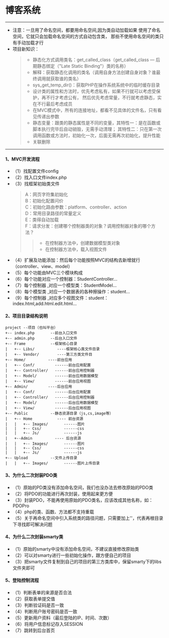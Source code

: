 # 博客系统
______________________________________________________________________
* 注意：一旦用了命名空间，都要用命名空间,因为类自动加载如果
使用了命名空间，它就只会加载命名空间的方式自动包含类，
那些不使用命名空间的类只有手动加载才行
* 项目新知识：
  > * 静态化方式调用类名：get_called_class（get_called_class
   — 后期静态绑定（"Late Static Binding"）类的名称）
  > * 解释：获取静态化调用的类名（调用自身方法创建自身对象？谁最终调用就获取谁的类名）
  > * sys_get_temp_dir()：获取PHP在操作系统系统中的临时缓存目录
  > * 设计类的属性和方法时，优先考虑私有，如果不行就可以考虑受保护，再不行才考虑公有，
  然后优先考虑常量，不行就考虑静态，实在不行最后考虑成员
  > * 在MVC模式中，所有的连接地址，都看不见具体的文件名，只有看见传递出参数
  > * 静态变量：跟类的静态属性是不同的变量，其特性一：是在函数或脚本执行完毕后自动销毁，无需手动清理；
  其特性二：只在第一次调用函数或方法时，初始化一次，后面无需再次初始化，提升性能
  > * 关联删除
______________________________________________________________________
#### 1、MVC开发流程
* （1）找配置文件config
* （2）找入口文件index.php
* （3）找框架初始类文件
  > A：网页字符集初始化  
  > B：初始化配置问价  
  > C：初始化路由参数：platform、controller、action  
  > D：常用目录路径的常量定义  
  > E：类得自动加载  
  > F：请求分发：创建哪个控制器类的对象？调用控制器对象的哪个方法？
  >> * 在控制器方法中，创建数据模型类对象  
  >> * 在控制器方法中，载入视图文件
* （4）扩展及功能添加：然后每个功能按照MVC的结构去新增就行（controller、view、model）  
* （5）每个功能由MVC三个模块构成  
* （6）每个功能对应一个控制器：StudentController...
* （7）每个控制器 ,对应一个模型类：StudentModel...
* （8）每个模型类 ,对应一个数据表的各种擦操作：student...
* （9）每个控制器 ,对应多个视图文件：student：index.html,add.html.edit.html...
#### 2、项目目录结构说明
```
project --项目（也叫平台）          
+-- index.php       --前台入口文件
+-- admin.php       --后台入口文件
+-- Frame           --框架核心目录
|   +-- Libs/          ----框架核心类文件目录
|   +-- Vendor/        ----第三方类文件目
+-- Home/          ----前台应用
|   +-- Conf/         ------前台应用配置
|   +-- Controller/   ------前台应用控制器
|   +-- Model/        ------前台应用数据模型
|   +-- View/         ------前台应用视图
+-- Admin/         ----后台应用
|   +-- Conf/         ------后台应用配置
|   +-- Controller/   ------后台应用控制器
|   +-- Model/        ------后台应用数据模型
|   +-- View/         ------后台应用视图
+-- Public          --静态资源目录（js,cs,image等）
|   +-- Home           ---- 前台资源
|   |   +-- Images/       ------图片
|   |   +-- Css/          ------css
|   |   +-- Js/           ------js
|   +--Admin          ---- 后台资源
|   |   +-- Images/       ------图片
|   |   +-- Css/          ------css
|   |   +-- Js/           ------js
+-- Upload          --文件上传目录
|   |   +-- Images/       ------图片上传目录
```
#### 3、为什么二次封装PDO类
* （1）原始的PD类没有添加命名空间，我们也没办法去修改原始的PDO类
* （2）将PDO的功能进行再次封装，使用起来更方便
* （3）封装PDO，不能再使用原始的PDO类名，应该改成其他名称，如：PDOPro
* （4）php的类、函数、方法都不支持重载
* （5）关于再命名空间中引入系统类的路径问题，只需要加上'\'，代表再根目录下寻找即可解决问题 
#### 4、为什么二次封装smarty类
* （1）原始的smarty中没有添加命名空间，不建议直接修改原始类
* （2）可以对smarty进行一些初始化操作，跟方便自己的项目
* （3）把smarty文件复制到自己的项目的第三方类库中，保留smarty下的libs文件夹即可
#### 5、登陆控制流程
* （1）判断表单的来源是否合法
* （2）获取表单提交值
* （3）判断验证码是否一致
* （4）判断用户账号密码是否一致
* （5）更新用户资料（最后登陆的IP、时间、次数）
* （6）将用户信息标记存入SESSION
* （7）跳转到后台首页
